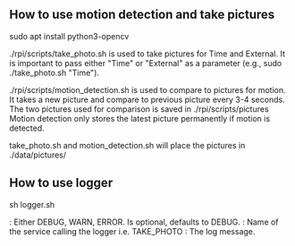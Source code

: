 ## How to use motion detection and take pictures

sudo apt install python3-opencv

./rpi/scripts/take_photo.sh is used to take pictures for Time and External. It is important to pass either "Time" or "External" as a parameter (e.g., sudo ./take_photo.sh "Time").

./rpi/scripts/motion_detection.sh is used to compare to pictures for motion. It takes a new picture and compare to previous picture every 3-4 seconds. The two pictures used for comparison is saved in ./rpi/scripts/pictures
Motion detection only stores the latest picture permanently if motion is detected.

take_photo.sh and motion_detection.sh will place the pictures in ./data/pictures/

## How to use logger
sh logger.sh <LEVEL> <TAG> <MESSAGE>

<LEVEL>: Either DEBUG, WARN, ERROR. Is optional, defaults to DEBUG.
<TAG>: Name of the service calling the logger i.e. TAKE_PHOTO
<MESSAGE>: The log message.
